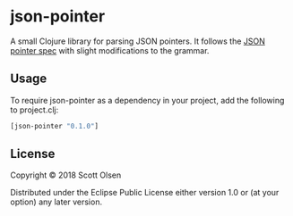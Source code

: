 # json-pointer

A small Clojure library for parsing JSON pointers. It follows the [JSON pointer spec](https://tools.ietf.org/html/rfc6901) with slight modifications to the grammar. 

## Usage

To require json-pointer as a dependency in your project, add the following to project.clj:

```clojure
[json-pointer "0.1.0"]
```

## License

Copyright © 2018 Scott Olsen

Distributed under the Eclipse Public License either version 1.0 or (at
your option) any later version.
